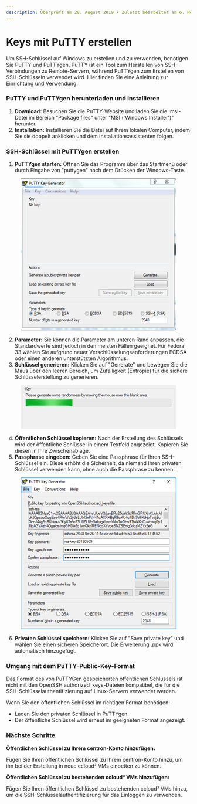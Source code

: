 ```yaml
---
description: Überprüft am 28. August 2019 • Zuletzt bearbeitet am 6. November 2023.
---
```


# Keys mit PuTTY erstellen

Um SSH-Schlüssel auf Windows zu erstellen und zu verwenden, benötigen Sie PuTTY und PuTTYgen. PuTTY ist ein Tool zum Herstellen von SSH-Verbindungen zu Remote-Servern, während PuTTYgen zum Erstellen von SSH-Schlüsseln verwendet wird. Hier finden Sie eine Anleitung zur Einrichtung und Verwendung:



### PuTTY und PuTTYgen herunterladen und installieren

1. **Download:** Besuchen Sie die PuTTY-Website und laden Sie die .msi-Datei im Bereich "Package files" unter "MSI ('Windows Installer')" herunter.
2. **Installation:** Installieren Sie die Datei auf Ihrem lokalen Computer, indem Sie sie doppelt anklicken und dem Installationsassistenten folgen.

### SSH-Schlüssel mit PuTTYgen erstellen

1. **PuTTYgen starten:** Öffnen Sie das Programm über das Startmenü oder durch Eingabe von "puttygen" nach dem Drücken der Windows-Taste.

<figure><img src="../../.gitbook/assets/image.png" alt=""><figcaption></figcaption></figure>

2. **Parameter:** Sie können die Parameter am unteren Rand anpassen, die Standardwerte sind jedoch in den meisten Fällen geeignet. Für Fedora 33 wählen Sie aufgrund neuer Verschlüsselungsanforderungen ECDSA oder einen anderen unterstützten Algorithmus.
3. **Schlüssel generieren:** Klicken Sie auf "Generate" und bewegen Sie die Maus über den leeren Bereich, um Zufälligkeit (Entropie) für die sichere Schlüsselerstellung zu generieren.

<figure><img src="../../.gitbook/assets/image (1).png" alt=""><figcaption></figcaption></figure>

4. **Öffentlichen Schlüssel kopieren:** Nach der Erstellung des Schlüssels wird der öffentliche Schlüssel in einem Textfeld angezeigt. Kopieren Sie diesen in Ihre Zwischenablage.
5. **Passphrase eingeben:** Geben Sie eine Passphrase für Ihren SSH-Schlüssel ein. Diese erhöht die Sicherheit, da niemand Ihren privaten Schlüssel verwenden kann, ohne auch die Passphrase zu kennen.

<figure><img src="../../.gitbook/assets/image (2).png" alt=""><figcaption></figcaption></figure>

6. **Privaten Schlüssel speichern:** Klicken Sie auf "Save private key" und wählen Sie einen sicheren Speicherort. Die Erweiterung .ppk wird automatisch hinzugefügt.



### Umgang mit dem PuTTY-Public-Key-Format

Das Format des von PuTTYGen gespeicherten öffentlichen Schlüssels ist nicht mit den OpenSSH authorized\_keys-Dateien kompatibel, die für die SSH-Schlüsselauthentifizierung auf Linux-Servern verwendet werden.

Wenn Sie den öffentlichen Schlüssel im richtigen Format benötigen:

* Laden Sie den privaten Schlüssel in PuTTYgen.
* Der öffentliche Schlüssel wird erneut im geeigneten Format angezeigt.



### Nächste Schritte

**Öffentlichen Schlüssel zu Ihrem centron-Konto hinzufügen:**

Fügen Sie Ihren öffentlichen Schlüssel zu Ihrem centron-Konto hinzu, um ihn bei der Erstellung in neue ccloud³ VMs einbetten zu können.

**Öffentlichen Schlüssel zu bestehenden ccloud³ VMs hinzufügen:**

Fügen Sie Ihren öffentlichen Schlüssel zu bestehenden ccloud³ VMs hinzu, um die SSH-Schlüsselauthentifizierung für das Einloggen zu verwenden.

